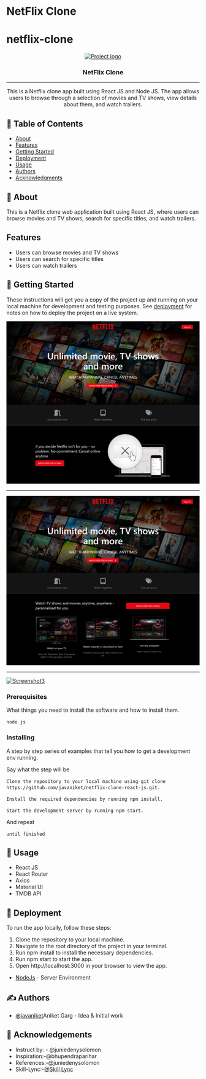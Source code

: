 # NetFlix Clone 

# netflix-clone

<p align="center">
  <a href="" rel="noopener">
 <img width=500px height=200px src="https://user-images.githubusercontent.com/99184393/211183762-03b6e9b4-9fcd-4874-a0e4-20cf00537c06.gif" alt="Project logo"></a>
</p>



<h3 align="center">NetFlix Clone</h3>

---

<p align="center">This is a Netflix clone app built using React JS and Node JS. The app allows users to browse through a selection of movies and TV shows, view details about them, and watch trailers. 
    <br> 
</p>

## 📝 Table of Contents
- [About](#about)
- [Features](#features)
- [Getting Started](#getting_started)
- [Deployment](#deployment)
- [Usage](#usage)
- [Authors](#authors)
- [Acknowledgments](#acknowledgement)

## 🧐 About <a name = "about"></a>
This is a Netflix clone web application built using React JS, where users can browse movies and TV shows, search for specific titles, and watch trailers.
 
## Features<a name = "features"></a>
<ul>
<li>Users can browse movies and TV shows</li>
<li>Users can search for specific titles</li>
<li>Users can watch trailers</li>
</ul>

## 🏁 Getting Started <a name = "getting_started"></a>
These instructions will get you a copy of the project up and running on your local machine for development and testing purposes. See [deployment](#deployment) for notes on how to deploy the project on a live system.
<p align="center">
  <a href="" rel="noopener">
 <img  src="https://github.com/javaniket/netflix-clone-react-js/blob/main/src/images/FireShot%20Capture%20005%20-%20Netflix%20Clone%20-%20localhost.png" alt="Screenshot1"></a>
 
 ****************
 
  <a href="" rel="noopener">
 <img  src="https://github.com/javaniket/netflix-clone-react-js/blob/main/src/images/FireShot%20Capture%20006%20-%20Netflix%20Clone%20-%20localhost.png" alt="Screenshot2"></a>

*****************

 <a href="" rel="noopener">
 <img  src="https://github.com/javaniket/netflix-clone-react-js/blob/main/src/images/FireShot%20Capture%20007%20-%20Netflix%20Clone%20-%20localhost.png" alt="Screenshot3"></a>

 </p>

### Prerequisites
What things you need to install the software and how to install them.

```
node js
```

### Installing
A step by step series of examples that tell you how to get a development env running.

Say what the step will be

```
Clone the repository to your local machine using git clone https://github.com/javaniket/netflix-clone-react-js.git.
```
```
Install the required dependencies by running npm install.
```
```
Start the development server by running npm start.
```

And repeat

```
until finished
```



## 🎈 Usage <a name="usage"></a>

- React JS
- React Router
- Axios
- Material UI
- TMDB API


## 🚀 Deployment <a name = "deployment"></a>
To run the app locally, follow these steps:
<ol>
<li>Clone the repository to your local machine.</li>
<li>Navigate to the root directory of the project in your terminal.</li>
<li>Run npm install to install the necessary dependencies.</li>
<li>Run npm start to start the app.</li>
<li>Open http://localhost:3000 in your browser to view the app.</li>
</ol>





- [NodeJs](https://nodejs.org/en/) - Server Environment

## ✍️ Authors <a name = "authors"></a>
- [@javaniket](https://github.com/javaniket)Aniket Garg - Idea & Initial work


## 🎉 Acknowledgements <a name = "acknowledgement"></a>
- Instruct by: - @juniedenysolomon
- Inspiration:-@bhupendraparihar
- References:-@juniedenysolomon
- Skill-Lync:-[@Skill Lync](https://skill-lync.com)

